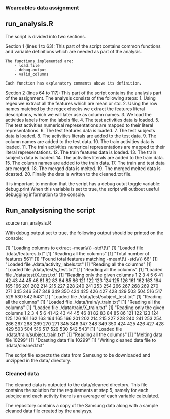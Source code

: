 ### Weareables data assignment

## run_analysis.R

The script is divided into two sections.

Section 1 (lines 1 to 63):
    This part of the script contains common functions and variable definitions
    which are needed as part of the analysis.

    The functions implemented are:
        - load.file 
        - debug.output
        - valid_columns

    Each function has explanatory comments above its definition.

Section 2 (lines 64 to 117):
    This part of the script contains the analysis part of the assignment.
    The analysis consists of the following steps:
        1. Using regex we extract all the features which are mean or std.
        2. Using the row names matched by the regex checks we extract the features literal
        descriptions, which we will later use as column names.
        3. We load the activities labels from the labels file.
        4. The test activities data is loaded.
        5. The test activities numerical representations are mapped to their literal representations.
        6. The test features data is loaded.
        7. The test subjects data is loaded.
        8. The activities literals are added to the test data.
        9. The column names are added to the test data.
        10. The train activities data is loaded.
        11. The train activities numerical representations are mapped to their literal representations.
        12. The train features data is loaded.
        13. The train subjects data is loaded.
        14. The activities literals are added to the train data.
        15. The column names are added to the train data.
        17. The train and test data are merged.
        18. The merged data is melted.
        19. The merged melted data is dcasted.
        20. FInally the data is written to the cleaned.txt file.


It is important to mention that the script has a debug outut toggle variable: debug.print
When this variable is set to true, the script will outbout useful debugging information to the console.

## Run_analysisning the script
source run_analysis.R

With debug.output set to true, the following output should be printed on the console:

[1] "Loading columns to extract -mean\\(\\) -std\\(\\)"
[1] "Loaded file ./data/features.txt"
[1] "Reading all the columns"
[1] "Total number of features 561"
[1] "Found total features matching -mean\\(\\) -std\\(\\) 66"
[1] "Loaded file ./data/activity_labels.txt"
[1] "Reading all the columns"
[1] "Loaded file ./data/test/y_test.txt"
[1] "Reading all the columns"
[1] "Loaded file ./data/test/X_test.txt"
[1] "Reading only the given columns 1 2 3 4 5 6 41 42 43 44 45 46 81 82 83 84 85 86 121 122 123 124 125 126 161 162 163 164 165 166 201 202 214 215 227 228 240 241 253 254 266 267 268 269 270 271 345 346 347 348 349 350 424 425 426 427 428 429 503 504 516 517 529 530 542 543"
[1] "Loaded file ./data/test/subject_test.txt"
[1] "Reading all the columns"
[1] "Loaded file ./data/train/y_train.txt"
[1] "Reading all the columns"
[1] "Loaded file ./data/train/X_train.txt"
[1] "Reading only the given columns 1 2 3 4 5 6 41 42 43 44 45 46 81 82 83 84 85 86 121 122 123 124 125 126 161 162 163 164 165 166 201 202 214 215 227 228 240 241 253 254 266 267 268 269 270 271 345 346 347 348 349 350 424 425 426 427 428 429 503 504 516 517 529 530 542 543"
[1] "Loaded file ./data/train/subject_train.txt"
[1] "Reading all the columns"
[1] "Melting data file 10299"
[1] "Dcasting data file 10299"
[1] "Writing cleaned data file to  ./data/cleaned.txt"

The script file expects the data from Samsung to be downloaded and unzipped in the data/ directory.

### Cleaned data

The cleaned data is outputed to the data/cleaned directory. This file contains the solution for the requirements
at step 5, namely for each subcjec and each activity there is an average of each variable calculated.

The repository contains a copy of the Samsung data along with a sample cleaned data file created by the analysys.
